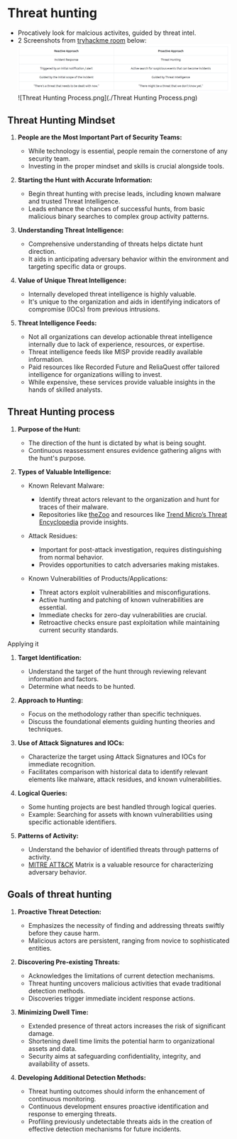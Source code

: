 # Threat hunting
- Procatively look for malcious activites, guided by threat intel.
- 2 Screenshots from [tryhackme room](https://tryhackme.com/room/introductiontothreathunting) below:
![IR_vs_TH.png](./IR_vs_TH.png)
![Threat Hunting Process.png](./Threat Hunting Process.png)

## Threat Hunting Mindset
<!--StartFragment-->

1.  **People are the Most Important Part of Security Teams:**

    *   While technology is essential, people remain the cornerstone of any security team.
    *   Investing in the proper mindset and skills is crucial alongside tools.

2.  **Starting the Hunt with Accurate Information:**

    *   Begin threat hunting with precise leads, including known malware and trusted Threat Intelligence.
    *   Leads enhance the chances of successful hunts, from basic malicious binary searches to complex group activity patterns.

3.  **Understanding Threat Intelligence:**

    *   Comprehensive understanding of threats helps dictate hunt direction.
    *   It aids in anticipating adversary behavior within the environment and targeting specific data or groups.

4.  **Value of Unique Threat Intelligence:**

    *   Internally developed threat intelligence is highly valuable.
    *   It's unique to the organization and aids in identifying indicators of compromise (IOCs) from previous intrusions.

5.  **Threat Intelligence Feeds:**

    *   Not all organizations can develop actionable threat intelligence internally due to lack of experience, resources, or expertise.
    *   Threat intelligence feeds like MISP provide readily available information.
    *   Paid resources like Recorded Future and ReliaQuest offer tailored intelligence for organizations willing to invest.
    *   While expensive, these services provide valuable insights in the hands of skilled analysts.

<!--EndFragment-->

## Threat Hunting process
<!--StartFragment-->

1.  **Purpose of the Hunt:**

    *   The direction of the hunt is dictated by what is being sought.
    *   Continuous reassessment ensures evidence gathering aligns with the hunt's purpose.

2.  **Types of Valuable Intelligence:**

    *   Known Relevant Malware:

        *   Identify threat actors relevant to the organization and hunt for traces of their malware.
        *   Repositories like [theZoo](https://github.com/ytisf/theZoo) and resources like [Trend Micro’s Threat Encyclopedia](https://www.trendmicro.com/vinfo/us/threat-encyclopedia/) provide insights.

    *   Attack Residues:

        *   Important for post-attack investigation, requires distinguishing from normal behavior.
        *   Provides opportunities to catch adversaries making mistakes.

    *   Known Vulnerabilities of Products/Applications:

        *   Threat actors exploit vulnerabilities and misconfigurations.
        *   Active hunting and patching of known vulnerabilities are essential.
        *   Immediate checks for zero-day vulnerabilities are crucial.
        *   Retroactive checks ensure past exploitation while maintaining current security standards.

<!--EndFragment-->

Applying it
<!--StartFragment-->

1.  **Target Identification:**

    *   Understand the target of the hunt through reviewing relevant information and factors.
    *   Determine what needs to be hunted.

2.  **Approach to Hunting:**

    *   Focus on the methodology rather than specific techniques.
    *   Discuss the foundational elements guiding hunting theories and techniques.

3.  **Use of Attack Signatures and IOCs:**

    *   Characterize the target using Attack Signatures and IOCs for immediate recognition.
    *   Facilitates comparison with historical data to identify relevant elements like malware, attack residues, and known vulnerabilities.

4.  **Logical Queries:**

    *   Some hunting projects are best handled through logical queries.
    *   Example: Searching for assets with known vulnerabilities using specific actionable identifiers.

5.  **Patterns of Activity:**

    *   Understand the behavior of identified threats through patterns of activity.
    *  [ MITRE ATT\&CK](https://attack.mitre.org/) Matrix is a valuable resource for characterizing adversary behavior.

<!--EndFragment-->


## Goals of threat hunting
<!--StartFragment-->

1.  **Proactive Threat Detection:**

    *   Emphasizes the necessity of finding and addressing threats swiftly before they cause harm.
    *   Malicious actors are persistent, ranging from novice to sophisticated entities.

2.  **Discovering Pre-existing Threats:**

    *   Acknowledges the limitations of current detection mechanisms.
    *   Threat hunting uncovers malicious activities that evade traditional detection methods.
    *   Discoveries trigger immediate incident response actions.

3.  **Minimizing Dwell Time:**

    *   Extended presence of threat actors increases the risk of significant damage.
    *   Shortening dwell time limits the potential harm to organizational assets and data.
    *   Security aims at safeguarding confidentiality, integrity, and availability of assets.

4.  **Developing Additional Detection Methods:**

    *   Threat hunting outcomes should inform the enhancement of continuous monitoring.
    *   Continuous development ensures proactive identification and response to emerging threats.
    *   Profiling previously undetectable threats aids in the creation of effective detection mechanisms for future incidents.

<!--EndFragment-->
